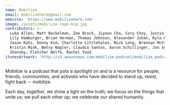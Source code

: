 ```yaml
---
name: Mobilize
email: mobilizehere@gmail.com
website: 'https://www.mobilizehere.com'
image: /assets/mobilize-logo-big.jpg
contributors: >-
  Luke Allen, Matt Bockelman, Zoe Brock, Jiyoon Cha, Cory Choy, Justin Frankel,
  Lily Hamburger, Brian Herman, Thomas Johnson, Alexander Juhan, Kyle Haglund,
  Jason Katz, Donny Kim, Charlotte Littlehales, Nick Long, Brennan McVicar,
  Kristin Mink, Betsy Nagler, Claudio Santos, Aaron Schillinger, Jon Selby, Eric
  Shansby, Fletcher Wolfe, Rachel Yood
itunesArtwork: 'http://s3.amazonaws.com/mobilize-podcast/mobilize_podcast_cover_art.jpg'
---
```


Mobilize is a podcast that puts a spotlight on and is a resource for people, friends, communities, and activists who have decided to stand up, resist, fight back -- mobilize.

Each day, together, we shine a light on the truth; we focus on the things that unite us; we pull each other up; we celebrate our shared humanity.


